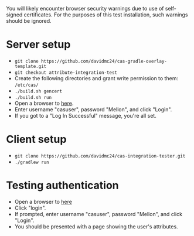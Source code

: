 You will likely encounter browser security warnings due to use of self-signed certificates.  For the purposes of this test installation, such warnings should be ignored.

# Server setup
* `git clone https://github.com/davidmc24/cas-gradle-overlay-template.git`
* `git checkout attribute-integration-test`
* Create the following directories and grant write permission to them: `/etc/cas/`
* `./build.sh gencert`
* `./build.sh run`
* Open a browser to [here](https://localhost:8443/cas/login).
* Enter username "casuser", password "Mellon", and click "Login".
* If you got to a "Log In Successful" message, you're all set.

# Client setup
* `git clone https://github.com/davidmc24/cas-integration-tester.git`
* `./gradlew run`

# Testing authentication
* Open a browser to [here](http://localhost:8080/)
* Click "login".
* If prompted, enter username "casuser", password "Mellon", and click "Login".
* You should be presented with a page showing the user's attributes.
